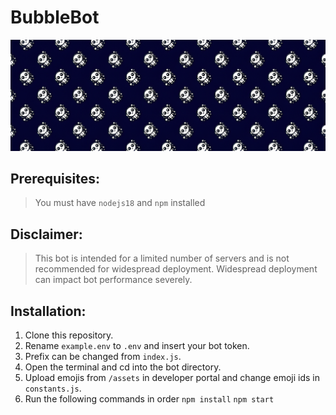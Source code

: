 # BubbleBot

<img src="https://github.com/maazinalthaf/bubblebot/blob/main/assets/banner.png?raw=true"/>


## Prerequisites: 
> You must have `nodejs18` and `npm` installed


## Disclaimer:
> This bot is intended for a limited number of servers and is not recommended for widespread deployment. Widespread deployment can impact bot performance severely. 

## Installation: 
1. Clone this repository.
2. Rename `example.env` to `.env` and insert your bot token.
3. Prefix can be changed from `index.js`.
4. Open the terminal and cd into the bot directory.
5. Upload emojis from `/assets` in developer portal and change emoji ids in `constants.js`. 
6. Run the following commands in order `npm install` `npm start`
